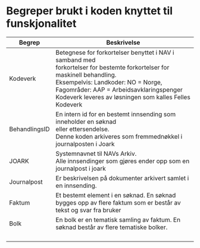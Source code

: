 # Begreper brukt i koden knyttet til funskjonalitet

| Begrep       | Beskrivelse                                                                                                                                                                                                                                                                     | 
|--------------|---------------------------------------------------------------------------------------------------------------------------------------------------------------------------------------------------------------------------------------------------------------------------------|
| Kodeverk     | Betegnese for forkortelser benyttet i NAV i samband med <br/> forkortelser for bestemte forkortelser for maskinell behandling.<br/> Eksempelvis: Landkoder: NO = Norge, Fagområder: AAP = Arbeidsavklaringspenger<br/> Kodeverk leveres av løsningen som kalles Felles Kodeverk |
| BehandlingsID | En intern id for en bestemt innsending som inneholder en søknad <br/> eller ettersendelse. <br/> Denne koden arkiveres som fremmednøkkel i journalposten i Joark                                                                                                                |
| JOARK        | Systemnavnet til NAVs Arkiv.<br/> Alle innsendinger som gjøres ender opp som en journalpost i joark                                                                                                                                                                             |
| Journalpost  | Er beskrivelsen på dokumenter arkivert samlet i en innsending.                                                                                                                                                                                                                  | 
| Faktum       | Et bestemt element i en søknad. En søknad bygges opp av flere faktum som er består av tekst og svar fra bruker                                                                                                                                                                  | 
| Bolk         | En bolk er en tematisk samling av faktum. En søknad består av flere tematiske bolker.                                                                                                                                                                                           |
| |                                                                                                                                                                                                                                                                                 |
| |                                                                                                                                                                                                                                                                                 |
| |                                                                                                                                                                                                                                                                                 |
| |